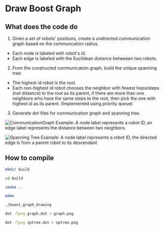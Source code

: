 Draw Boost Graph
============
## What does the code do

1) Given a set of robots' positions, create a undirected communication graph based on the communcation radius.

 - Each node is labeled with robot's id.
 - Each edge is labeled with the Euclidean distance betweeen two robots.

2) From the constructed communicatoin graph, build the unique spanning tree:

 - The highest id robot is the root.
 - Each non-highest id robot chooses the neighbor with fewest hops/steps (not distance) to the root as its parent,
   if there are more than one neighbors who have the same steps to the root, then pick the one with highest id as its parent.
    (Implemented using priority queue)

3) Generate dot files for communication graph and spanning tree.

![CommunicationGraph Example: A node label represents a robot ID, an edge label represents the distance between two neighbors.](http://i.imgur.com/KYkO2h1.png)

![Spanning Tree Example: A node label represents a robot ID, the directed edge is from a parent robot to its descendant.](http://i.imgur.com/eM05HmX.png)

## How to compile

```bash
mkdir build

cd build

cmake ..

make

./boost_graph_drawing

dot -Tpng graph.dot > graph.png

dot -Tpng sptree.dot > sptree.png

```